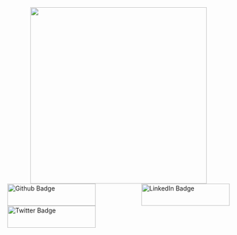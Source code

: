 <div id="header" align="center">
  <img src="https://media.giphy.com/media/qEqiI3Oq7vBkoE236M/giphy.gif" width="400"/>
</div>
<div id="badges">
  <a href="your-linkedin-URL">
    <img src="https://img.shields.io/badge/LinkedIn-blue?style=for-the-badge&logo=linkedin&logoColor=white" alt="LinkedIn Badge" width="200" height="50" align="right"/>
  </a>
  <a href="https://github.com/AnibaShaikh">
    <img src="https://img.shields.io/badge/Github-purple?style=for-the-badge&logo=github&logoColor=white" alt="Github Badge" width="200" height="50" align="center"/>
  </a>
  <a href="https://twitter.com/Encoded_Sapien">
    <img src="https://img.shields.io/badge/Twitter-blue?style=for-the-badge&logo=twitter&logoColor=white" alt="Twitter Badge" width="200" height="50" align="left"/>
  </a>
</div>
